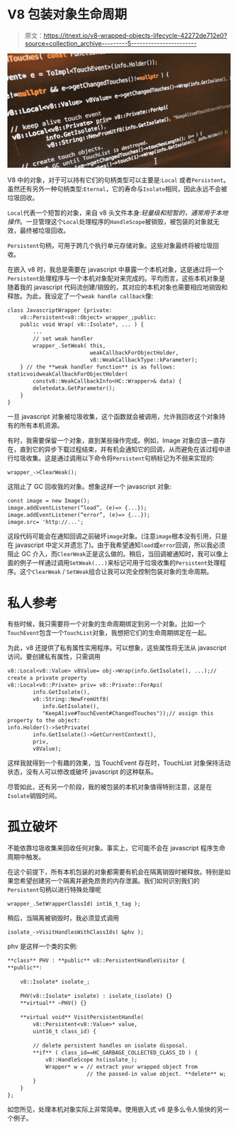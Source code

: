 # V8 包装对象生命周期

> 原文：<https://itnext.io/v8-wrapped-objects-lifecycle-42272de712e0?source=collection_archive---------5----------------------->

![](img/0fa2f8db7a105eda69ab4da8275afe62.png)

V8 中的对象，对于可以持有它们的句柄类型可以主要是:`Local` 或者`Persistent`。虽然还有另外一种句柄类型:`Eternal`，它的寿命与`Isolate`相同，因此永远不会被垃圾回收。

`Local`代表一个短暂的对象，来自 v8 头文件本身:*轻量级和短暂的，通常用于本地操作*。一旦管理这个`Local`处理程序的`HandleScope`被销毁，被包装的对象就无效，最终被垃圾回收。

`Persistent`句柄，可用于跨几个执行单元存储对象。这些对象最终将被垃圾回收。

在嵌入 v8 时，我总是需要在 javascript 中暴露一个本机对象，这是通过将一个`Persistent`处理程序与一个本机对象配对来完成的。平均而言，这些本机对象是随着我的 javascript 代码流创建/销毁的，其对应的本机对象也需要相应地销毁和释放。为此，我设定了一个`weak handle callback`像:

```
class JavascriptWrapper {private:
    v8::Persistent<v8::Object> wrapper_;public:
    public void Wrap( v8::Isolate*, ... ) {
        ...
        // set weak handler
        wrapper_.SetWeak( this, 
                          weakCallbackForObjectHolder,     
                          v8::WeakCallbackType::kParameter);
    } // the **weak handler function** is as follows: staticvoidweakCallbackForObjectHolder(
        constv8::WeakCallbackInfo<HC::Wrapper>& data) {
        deletedata.GetParameter();
    }
}
```

一旦 javascript 对象被垃圾收集，这个函数就会被调用，允许我回收这个对象持有的所有本机资源。

有时，我需要保留一个对象，直到某些操作完成。例如，Image 对象应该一直存在，直到它的异步下载过程结束，并有机会通知它的回调，从而避免在该过程中进行垃圾收集。这是通过调用以下命令将`Persistent`句柄标记为不弱来实现的:

```
wrapper_->ClearWeak();
```

这阻止了 GC 回收我的对象。想象这样一个 javascript 对象:

```
const image = new Image();
image.addEventListener(“load”, (e)=> {...});
image.addEventListener(“error”, (e)=> {...});
image.src= 'http://...';
```

这段代码可能会在通知回调之前破坏`image`对象。(注意`image`根本没有引用，只是在 javascript 中定义并遗忘了)。由于我希望通知`load`或`error`回调，所以我必须阻止 GC 介入，而`ClearWeak`正是这么做的。稍后，当回调被通知时，我可以像上面的例子一样通过调用`SetWeak(...)`来标记可用于垃圾收集的`Persistent`处理程序。这个`ClearWeak` / `SetWeak`组合让我可以完全控制包装对象的生命周期。

# 私人参考

有些时候，我只需要将一个对象的生命周期绑定到另一个对象。比如一个`TouchEvent`包含一个`TouchList`对象，我想把它们的生命周期绑定在一起。

为此，v8 还提供了私有属性实用程序。可以想象，这些属性将无法从 javascript 访问。要创建私有属性，只需调用

```
v8::Local<v8::Value> v8Value= obj->Wrap(info.GetIsolate(), ...);// create a private property
v8::Local<v8::Private> priv= v8::Private::ForApi(
        info.GetIsolate(),
        v8::String::NewFromUtf8(
           info.GetIsolate(), 
           "KeepAlive#TouchEvent#ChangedTouches"));// assign this property to the object:
info.Holder()->SetPrivate(
        info.GetIsolate()->GetCurrentContext(),
        priv,
        v8Value);
```

这样我就得到一个有趣的效果，当 TouchEvent 存在时，TouchList 对象保持活动状态，没有人可以修改或破坏 javascript 的这种联系。

尽管如此，还有另一个阶段，我的被包装的本机对象值得特别注意，这是在`Isolate`销毁时间。

# 孤立破坏

不能依靠垃圾收集来回收任何对象。事实上，它可能不会在 javascript 程序生命周期中触发。

在这个前提下，所有本机包装的对象都需要有机会在隔离销毁时被释放。特别是如果您希望创建另一个隔离并避免昂贵的内存泄漏。我们如何识别我们的`Persistent`句柄以进行特殊处理呢

```
wrapper_.SetWrapperClassId( int16_t_tag );
```

稍后，当隔离被销毁时，我必须显式调用

```
isolate_->VisitHandlesWithClassIds( &phv );
```

phv 是这样一个类的实例:

```
**class** PHV : **public** v8::PersistentHandleVisitor {
**public**:

    v8::Isolate* isolate_;

    PHV(v8::Isolate* isolate) : isolate_(isolate) {}
    **virtual** ~PHV() {}

    **virtual void** VisitPersistentHandle(
        v8::Persistent<v8::Value>* value,
        uint16_t class_id) {

        // delete persistent handles on isolate disposal.
        **if** ( class_id==HC_GARBAGE_COLLECTED_CLASS_ID ) {
            v8::HandleScope hs(isolate_);
            Wrapper* w = // extract your wrapped object from
                         // the passed-in value object. **delete** w;
        }
    }
};
```

如您所见，处理本机对象实际上非常简单。使用嵌入式 v8 是多么令人愉快的另一个例子。